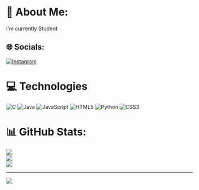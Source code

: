 # 💫 About Me:
i'm currently Student


## 🌐 Socials:
[![Instagram](https://img.shields.io/badge/Instagram-%23E4405F.svg?logo=Instagram&logoColor=white)](https://instagram.com/aishuu_03_) 

# 💻 Technologies
![C](https://img.shields.io/badge/c-%2300599C.svg?style=for-the-badge&logo=c&logoColor=white) ![Java](https://img.shields.io/badge/java-%23ED8B00.svg?style=for-the-badge&logo=openjdk&logoColor=white) ![JavaScript](https://img.shields.io/badge/javascript-%23323330.svg?style=for-the-badge&logo=javascript&logoColor=%23F7DF1E) ![HTML5](https://img.shields.io/badge/html5-%23E34F26.svg?style=for-the-badge&logo=html5&logoColor=white) ![Python](https://img.shields.io/badge/python-3670A0?style=for-the-badge&logo=python&logoColor=ffdd54) ![CSS3](https://img.shields.io/badge/css3-%231572B6.svg?style=for-the-badge&logo=css3&logoColor=white)
# 📊 GitHub Stats:
![](https://github-readme-stats.vercel.app/api?username=aishwarya-aishu-03&theme=vue-dark&hide_border=false&include_all_commits=true&count_private=true)<br/>
![](https://github-readme-streak-stats.herokuapp.com/?user=aishwarya-aishu-03&theme=vue-dark&hide_border=false)<br/>
![](https://github-readme-stats.vercel.app/api/top-langs/?username=aishwarya-aishu-03&theme=vue-dark&hide_border=false&include_all_commits=true&count_private=true&layout=compact)

---
[![](https://visitcount.itsvg.in/api?id=aishwarya-aishu-03&icon=0&color=0)](https://visitcount.itsvg.in)
